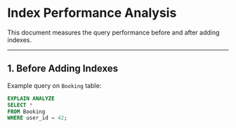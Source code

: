 # Index Performance Analysis

This document measures the query performance before and after adding indexes.

---

## 1. Before Adding Indexes
Example query on `Booking` table:

```sql
EXPLAIN ANALYZE
SELECT *
FROM Booking
WHERE user_id = 42;


